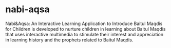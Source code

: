 # nabi-aqsa
Nabi&amp;Aqsa: An Interactive Learning Application to Introduce Baitul Maqdis for Children is developed to nurture children in learning about Baitul Maqdis that uses interactive multimedia to stimulate their interest and appreciation in learning history and the prophets related to Baitul Maqdis.
